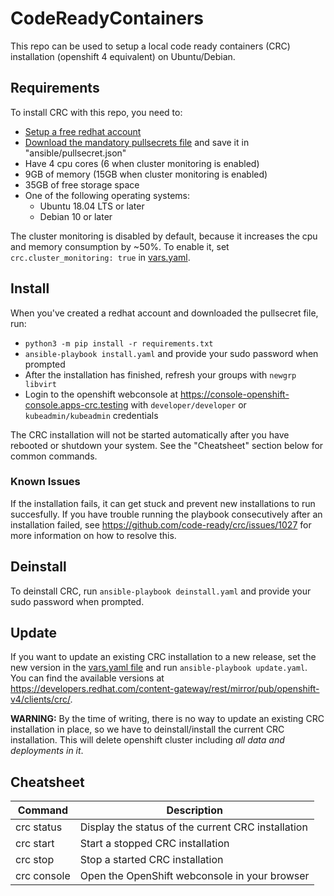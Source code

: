 # CodeReadyContainers
This repo can be used to setup a local code ready containers (CRC) installation (openshift 4 equivalent) on Ubuntu/Debian.

## Requirements
To install CRC with this repo, you need to:
* [Setup a free redhat account](https://www.google.com/url?sa=t&rct=j&q=&esrc=s&source=web&cd=&cad=rja&uact=8&ved=2ahUKEwjGw8bPx9L3AhUNCewKHT11D7EQFnoECAYQAQ&url=https%3A%2F%2Fwww.redhat.com%2Fwapps%2Fugc%2Fregister.html&usg=AOvVaw0XN5agOwobjJWWJmiitUP7)
* [Download the mandatory pullsecrets file](https://console.redhat.com/openshift/install/pull-secret) and save it in "ansible/pullsecret.json"
* Have 4 cpu cores (6 when cluster monitoring is enabled)
* 9GB of memory (15GB when cluster monitoring is enabled)
* 35GB of free storage space
* One of the following operating systems:
    - Ubuntu 18.04 LTS or later
    - Debian 10 or later

The cluster monitoring is disabled by default, because it increases the cpu and memory consumption by ~50%.
To enable it, set `crc.cluster_monitoring: true` in [vars.yaml](vars.yaml).

## Install
When you've created a redhat account and downloaded the pullsecret file, run:
  * `python3 -m pip install -r requirements.txt`
  * `ansible-playbook install.yaml` and provide your sudo password when prompted
  * After the installation has finished, refresh your groups with `newgrp libvirt`
  * Login to the openshift webconsole at https://console-openshift-console.apps-crc.testing
    with `developer/developer` or `kubeadmin/kubeadmin` credentials

The CRC installation will not be started automatically after you have rebooted or shutdown your system. See the "Cheatsheet" section below for common commands.

### Known Issues
If the installation fails, it can get stuck and prevent new installations to run succesfully. If you have trouble running the playbook consecutively after an installation failed, see https://github.com/code-ready/crc/issues/1027 for more information on how to resolve this.

## Deinstall
To deinstall CRC, run `ansible-playbook deinstall.yaml` and provide your sudo password when prompted.

## Update
If you want to update an existing CRC installation to a new release, set the new version in
the [vars.yaml file](vars.yaml) and run `ansible-playbook update.yaml`. You can find the available
versions at https://developers.redhat.com/content-gateway/rest/mirror/pub/openshift-v4/clients/crc/.

**WARNING:** By the time of writing, there is no way to update an existing CRC installation in place, so we have to deinstall/install the current CRC installation. This will delete openshift cluster including *all data and deployments in it*.

## Cheatsheet
| Command     | Description                                        |
| ----------- | -------------------------------------------------- |
| crc status  | Display the status of the current CRC installation |
| crc start   | Start a stopped CRC installation                   |
| crc stop    | Stop a started CRC installation                    |
| crc console | Open the OpenShift webconsole in your browser      |

